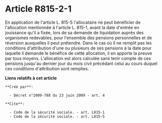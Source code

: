 # Article R815-2-1

En application de l'article L. 815-5 l'allocataire ne peut bénéficier de l'allocation mentionnée à l'article L. 815-1, avant
la date d'entrée en jouissance qu'il a fixée, lors de sa demande de liquidation auprès des organismes redevables, pour
l'ensemble des pensions personnelles et de réversion auxquelles il peut prétendre. Dans le cas où il ne remplit pas les
conditions d'attribution d'une ou plusieurs de ses pensions à la date pour laquelle il demande le bénéfice de cette
allocation, il en apporte la preuve par tous moyens. L'allocation est alors calculée sans tenir compte de ces pensions
jusqu'au dernier jour du mois civil précédant celui au cours duquel ces conditions d'attribution sont remplies.

**Liens relatifs à cet article**

	**Créé par**:

	  - Décret n°2009-788 du 23 juin 2009 - art. 4

	**Cite**:

	  - Code de la sécurité sociale. - art. L815-1
	  - Code de la sécurité sociale. - art. L815-5
